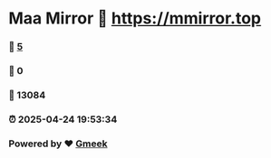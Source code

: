 # Maa Mirror :link: https://mmirror.top 
### :page_facing_up: [5](https://mmirror.top/tag.html) 
### :speech_balloon: 0 
### :hibiscus: 13084 
### :alarm_clock: 2025-04-24 19:53:34 
### Powered by :heart: [Gmeek](https://github.com/Meekdai/Gmeek)
